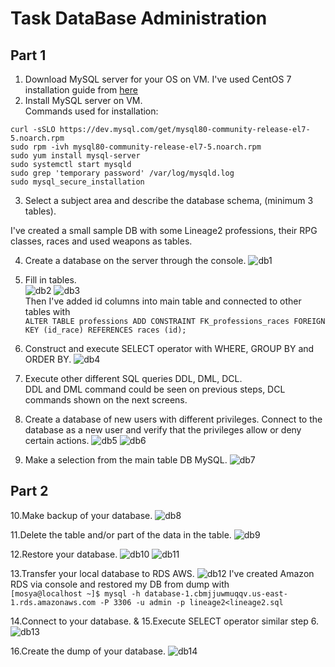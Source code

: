 Task DataBase Administration
==========
Part 1
----------------
1. Download MySQL server for your OS on VM.
I've used CentOS 7 installation guide from [here](https://www.digitalocean.com/community/tutorials/how-to-install-mysql-on-centos-7)
2. Install MySQL server on VM.\
Commands used for installation:
```
curl -sSLO https://dev.mysql.com/get/mysql80-community-release-el7-5.noarch.rpm
sudo rpm -ivh mysql80-community-release-el7-5.noarch.rpm
sudo yum install mysql-server
sudo systemctl start mysqld
sudo grep 'temporary password' /var/log/mysqld.log
sudo mysql_secure_installation
```
3. Select a subject area and describe the database schema, (minimum 3 tables).

I've created a small sample DB with some Lineage2 professions, their RPG classes, races and used weapons as tables.

4. Create a database on the server through the console.
![db1](https://user-images.githubusercontent.com/106439773/215357274-c7a46a7d-706f-492f-8deb-4be20355cd4a.png)
5. Fill in tables.\
![db2](https://user-images.githubusercontent.com/106439773/215443620-0c3c2322-d09c-4beb-9348-d0a12c8140a5.png)
![db3](https://user-images.githubusercontent.com/106439773/215443634-8ff47197-8790-43b3-9c90-691c766c0806.png)\
Then I've added id columns into main table and connected to other tables with\
`ALTER TABLE professions ADD CONSTRAINT FK_professions_races FOREIGN KEY (id_race) REFERENCES races (id);`

6. Construct and execute SELECT operator with WHERE, GROUP BY and ORDER BY.
![db4](https://user-images.githubusercontent.com/106439773/215456627-7a6eae29-76f8-4c9b-a763-e0e47286b962.png)

7. Execute other different SQL queries DDL, DML, DCL.\
DDL and DML command could be seen on previous steps, DCL commands shown on the next screens.
8. Create a database of new users with different privileges. Connect to the database as a new user and verify that the privileges allow or deny certain actions.
![db5](https://user-images.githubusercontent.com/106439773/215456694-6d2c7f0a-b794-42e5-8f60-c6c539e81f72.png)
![db6](https://user-images.githubusercontent.com/106439773/215456705-947dc91c-57bb-436c-aa53-5ea6382d0b04.png)

9. Make a selection from the main table DB MySQL.
![db7](https://user-images.githubusercontent.com/106439773/215456721-8a5c7e91-be16-4aa2-944a-cc195be90bce.png)

Part 2
--------------------
10.Make backup of your database.
![db8](https://user-images.githubusercontent.com/106439773/215462616-aa9956ba-0aec-4941-ad5e-1f8bbcd525a7.png)

11.Delete the table and/or part of the data in the table.
![db9](https://user-images.githubusercontent.com/106439773/215462633-ba21cb2f-2449-4340-8b43-dba63f804072.png)

12.Restore your database.
![db10](https://user-images.githubusercontent.com/106439773/215462643-49468e7e-ba36-46df-b15a-dfedee9aed34.png)
![db11](https://user-images.githubusercontent.com/106439773/215462658-59fa51df-bfe4-4139-b826-a55ef41799e5.png)

13.Transfer your local database to RDS AWS.
![db12](https://user-images.githubusercontent.com/106439773/215476713-92459cdf-8d0a-4b01-924e-715089c66f82.png)
I've created Amazon RDS via console and restored my DB from dump with\
```[mosya@localhost ~]$ mysql -h database-1.cbmjjuwmuqqv.us-east-1.rds.amazonaws.com -P 3306 -u admin -p lineage2<lineage2.sql```

14.Connect to your database. & 15.Execute SELECT operator similar step 6.
![db13](https://user-images.githubusercontent.com/106439773/215477017-4893083f-259c-4842-81eb-9329e5563e83.png)

16.Create the dump of your database.
![db14](https://user-images.githubusercontent.com/106439773/215477050-11550eef-da03-4aab-b703-8044a68e6b78.png)

